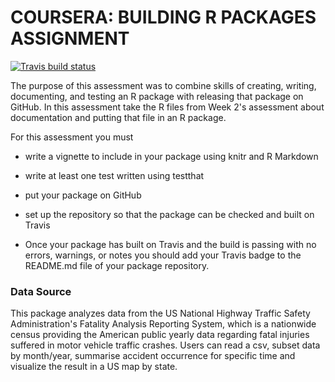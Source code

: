 # COURSERA: BUILDING R PACKAGES ASSIGNMENT

<!-- badges: start -->
  [![Travis build status](https://travis-ci.com/shristi-shrestha/Fars.svg?branch=main)](https://travis-ci.com/shristi-shrestha/Fars)
  <!-- badges: end -->
  
The purpose of this assessment was to combine skills of creating, writing, documenting, and testing an R package with releasing that package on GitHub. In this assessment take the R files from Week 2's assessment about documentation and putting that file in an R package. 

For this assessment you must

- write a vignette to include in your package using knitr and R Markdown

- write at least one test written using testthat

- put your package on GitHub

- set up the repository so that the package can be checked and built on Travis

- Once your package has built on Travis and the build is passing with no errors, warnings, or notes you should add your Travis badge to the README.md file of your package repository.


### Data Source

This package analyzes data from the US National Highway Traffic Safety Administration's Fatality Analysis Reporting System, which is a nationwide census providing the American public yearly data regarding fatal injuries suffered in motor vehicle traffic crashes. Users can read a csv, subset data by month/year, summarise accident occurrence for specific time and visualize the result in a US map by state.


